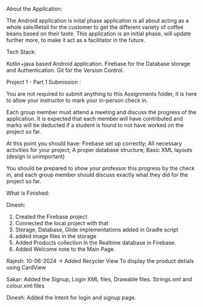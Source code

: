 About the Application:

The Android application is inital phase application is all about acting as a whole sale/Retail for the customer to get the different variety of coffee beans based on their taste. This application is an initial phase, will update further more, to make it act as a facilitator in the future. 

Tech Stack:

Kotlin+java based Android application.
Firebase for the Database storage and Authentication.
Git for the Version Control.



Project 1  - Part 1 Submission :

You are not required to submit anything to this Assignments folder, it is here to allow your instructor to mark your in-person check in.

Each group member must attend a meeting and discuss the progress of the application. It is expected that each member will have contributed and marks will be deducted if a student is found to not have worked on the project so far.

At this point you should have: Firebase set up correctly; All necessary activities for your project; A proper database structure; Basic XML layouts (design is unimportant)

You should be prepared to show your professor this progress by the check in, and each group member should discuss exactly what they did for the project so far.

What is Finished:

Dinesh:
1) Created the Firebase project
2) Connected the local project with that
3) Storage, Database, Glide implementations added in Gradle script
4) added image files in the storage
5) Added Products collection in the Realtime database in Firebase.
6) Added Welcome note to the Main Page.


Rajesh:
10-06-2024 -> Added Recycler View To display the product detials using CardView

Sakar: 
Added the Signup, Login XML files, Drawable files.
Strings.xml and colour.xml files

Dinesh: 
Added the Intent for login and signup page.
